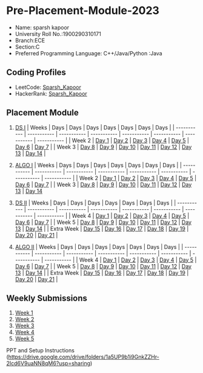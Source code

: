 # Pre-Placement-Module-2023

- Name: sparsh kapoor
- University Roll No.:1900290310171
- Branch:ECE
- Section:C
- Preferred Programming Language: C++/Java/Python :Java

## Coding Profiles
- LeetCode: [Sparsh_Kapoor](https://leetcode.com/sparshkapoor43/)
- HackerRank: [Sparsh_Kapoor](https://www.hackerrank.com/sparshkapoor43)

## Placement Module
1. [DS I](https://github.com/sparsh-007/Pre-Placement-Module-2023/tree/main/DS%20I)
    | Weeks | Days | Days | Days | Days | Days | Days | Days |
    | ----------- | ----------- | ----------- | ----------- | ----------- | ----------- | ----------- | ----------- | 
    | Week 2 | [Day 1](https://github.com/sparsh-007/Pre-Placement-Module-2023/tree/main/DS%20I/Day%201) | [Day 2](https://github.com/sparsh-007/Pre-Placement-Module-2023/tree/main/DS%20I/Day%202) | [Day 3](https://github.com/sparsh-007/Pre-Placement-Module-2023/tree/main/DS%20I/Day%203) | [Day 4](https://github.com/sparsh-007/Pre-Placement-Module-2023/tree/main/DS%20I/Day%204) | [Day 5](https://github.com/sparsh-007/Pre-Placement-Module-2023/tree/main/DS%20I/Day%205) | [Day 6](https://github.com/sparsh-007/Pre-Placement-Module-2023/tree/main/DS%20I/Day%206) | [Day 7](https://github.com/sparsh-007/Pre-Placement-Module-2023/tree/main/DS%20I/Day%207) |
    | Week 3 | [Day 8](https://github.com/sparsh-007/Pre-Placement-Module-2023/tree/main/DS%20I/Day%208) | [Day 9](https://github.com/sparsh-007/Pre-Placement-Module-2023/tree/main/DS%20I/Day%209) | [Day 10](https://github.com/sparsh-007/Pre-Placement-Module-2023/tree/main/DS%20I/Day%2010) | [Day 11](https://github.com/sparsh-007/Pre-Placement-Module-2023/tree/main/DS%20I/Day%2011) | [Day 12](https://github.com/sparsh-007/Pre-Placement-Module-2023/tree/main/DS%20I/Day%2012) | [Day 13](https://github.com/sparsh-007/Pre-Placement-Module-2023/tree/main/DS%20I/Day%2013) | [Day 14](https://github.com/sparsh-007/Pre-Placement-Module-2023/tree/main/DS%20I/Day%2014) |
    
2. [ALGO I](https://github.com/sparsh-007/Pre-Placement-Module-2023/tree/main/ALGO%20I)
    | Weeks | Days | Days | Days | Days | Days | Days | Days |
    | ----------- | ----------- | ----------- | ----------- | ----------- | ----------- | ----------- | ----------- |
    | Week 2 | [Day 1](https://github.com/sparsh-007/Pre-Placement-Module-2023/tree/main/ALGO%20I/Day%201) | [Day 2](https://github.com/sparsh-007/Pre-Placement-Module-2023/tree/main/ALGO%20I/Day%202) | [Day 3](https://github.com/sparsh-007/Pre-Placement-Module-2023/tree/main/ALGO%20I/Day%203) | [Day 4](https://github.com/sparsh-007/Pre-Placement-Module-2023/tree/main/ALGO%20I/Day%204) | [Day 5](https://github.com/sparsh-007/Pre-Placement-Module-2023/tree/main/ALGO%20I/Day%205) | [Day 6](https://github.com/sparsh-007/Pre-Placement-Module-2023/tree/main/ALGO%20I/Day%206) | [Day 7](https://github.com/sparsh-007/Pre-Placement-Module-2023/tree/main/ALGO%20I/Day%207) |
    | Week 3 | [Day 8](https://github.com/sparsh-007/Pre-Placement-Module-2023/tree/main/ALGO%20I/Day%208) | [Day 9](https://github.com/sparsh-007/Pre-Placement-Module-2023/tree/main/ALGO%20I/Day%209) | [Day 10](https://github.com/sparsh-007/Pre-Placement-Module-2023/tree/main/ALGO%20I/Day%2010) | [Day 11](https://github.com/sparsh-007/Pre-Placement-Module-2023/tree/main/ALGO%20I/Day%2011) | [Day 12](https://github.com/sparsh-007/Pre-Placement-Module-2023/tree/main/ALGO%20I/Day%2012) | [Day 13](https://github.com/sparsh-007/Pre-Placement-Module-2023/tree/main/ALGO%20I/Day%2013) | [Day 14](https://github.com/sparsh-007/Pre-Placement-Module-2023/tree/main/ALGO%20I/Day%2014)  
    
3. [DS II](https://github.com/sparsh-007/Pre-Placement-Module-2023/tree/main/DS%20II)
    | Weeks | Days | Days | Days | Days | Days | Days | Days |
    | ----------- | ----------- | ----------- | ----------- | ----------- | ----------- | ----------- | ----------- |
    | Week 4 | [Day 1](https://github.com/sparsh-007/Pre-Placement-Module-2023/tree/main/DS%20II/Day%201) | [Day 2](https://github.com/sparsh-007/Pre-Placement-Module-2023/tree/main/DS%20II/Day%202) | [Day 3](https://github.com/sparsh-007/Pre-Placement-Module-2023/tree/main/DS%20II/Day%203) | [Day 4](https://github.com/sparsh-007/Pre-Placement-Module-2023/tree/main/DS%20II/Day%204) | [Day 5](https://github.com/sparsh-007/Pre-Placement-Module-2023/tree/main/DS%20II/Day%205) | [Day 6](https://github.com/sparsh-007/Pre-Placement-Module-2023/tree/main/DS%20II/Day%206) | [Day 7](https://github.com/sparsh-007/Pre-Placement-Module-2023/tree/main/DS%20II/Day%207) | 
    | Week 5 | [Day 8](https://github.com/sparsh-007/Pre-Placement-Module-2023/tree/main/DS%20II/Day%208) | [Day 9](https://github.com/sparsh-007/Pre-Placement-Module-2023/tree/main/DS%20II/Day%209) | [Day 10](https://github.com/sparsh-007/Pre-Placement-Module-2023/tree/main/DS%20II/Day%2010) | [Day 11](https://github.com/sparsh-007/Pre-Placement-Module-2023/tree/main/DS%20II/Day%2011) | [Day 12](https://github.com/sparsh-007/Pre-Placement-Module-2023/tree/main/DS%20II/Day%2012) | [Day 13](https://github.com/sparsh-007/Pre-Placement-Module-2023/tree/main/DS%20II/Day%2013) | [Day 14](https://github.com/sparsh-007/Pre-Placement-Module-2023/tree/main/DS%20II/Day%2014) |
    | Extra Week | [Day 15](https://github.com/sparsh-007/Pre-Placement-Module-2023/tree/main/DS%20II/Day%2015) | [Day 16](https://github.com/sparsh-007/Pre-Placement-Module-2023/tree/main/DS%20II/Day%2016) | [Day 17](https://github.com/sparsh-007/Pre-Placement-Module-2023/tree/main/DS%20II/Day%2017) | [Day 18](https://github.com/sparsh-007/Pre-Placement-Module-2023/tree/main/DS%20II/Day%2018) | [Day 19](https://github.com/sparsh-007/Pre-Placement-Module-2023/tree/main/DS%20II/Day%2019) | [Day 20](https://github.com/sparsh-007/Pre-Placement-Module-2023/tree/main/DS%20II/Day%2020) | [Day 21](https://github.com/sparsh-007/Pre-Placement-Module-2023/tree/main/DS%20II/Day%2021) |
    
4. [ALGO II](https://github.com/sparsh-007/Pre-Placement-Module-2023/tree/main/ALGO%20II)
    | Weeks | Days | Days | Days | Days | Days | Days | Days |
    | ----------- | ----------- | ----------- | ----------- | ----------- | ----------- | ----------- | ----------- |
    | Week 4 | [Day 1](https://github.com/sparsh-007/Pre-Placement-Module-2023/tree/main/ALGO%20II/Day%201) | [Day 2](https://github.com/sparsh-007/Pre-Placement-Module-2023/tree/main/ALGO%20II/Day%202) | [Day 3](https://github.com/sparsh-007/Pre-Placement-Module-2023/tree/main/ALGO%20II/Day%203) | [Day 4](https://github.com/sparsh-007/Pre-Placement-Module-2023/tree/main/ALGO%20II/Day%204) | [Day 5](https://github.com/sparsh-007/Pre-Placement-Module-2023/tree/main/ALGO%20II/Day%205) | [Day 6](https://github.com/sparsh-007/Pre-Placement-Module-2023/tree/main/ALGO%20II/Day%206) | [Day 7](https://github.com/sparsh-007/Pre-Placement-Module-2023/tree/main/ALGO%20II/Day%207) |
    | Week 5 | [Day 8](https://github.com/sparsh-007/Pre-Placement-Module-2023/tree/main/ALGO%20II/Day%208) | [Day 9](https://github.com/sparsh-007/Pre-Placement-Module-2023/tree/main/ALGO%20II/Day%209) | [Day 10](https://github.com/sparsh-007/Pre-Placement-Module-2023/tree/main/ALGO%20II/Day%2010) | [Day 11](https://github.com/sparsh-007/Pre-Placement-Module-2023/tree/main/ALGO%20II/Day%2011) | [Day 12](https://github.com/sparsh-007/Pre-Placement-Module-2023/tree/main/ALGO%20II/Day%2012) | [Day 13](https://github.com/sparsh-007/Pre-Placement-Module-2023/tree/main/ALGO%20II/Day%2013) | [Day 14](https://github.com/sparsh-007/Pre-Placement-Module-2023/tree/main/ALGO%20II/Day%2014) |
    | Extra Week | [Day 15](https://github.com/sparsh-007/Pre-Placement-Module-2023/tree/main/ALGO%20II/Day%2015) | [Day 16](https://github.com/sparsh-007/Pre-Placement-Module-2023/tree/main/ALGO%20II/Day%2016) | [Day 17](https://github.com/sparsh-007/Pre-Placement-Module-2023/tree/main/ALGO%20II/Day%2017) | [Day 18](https://github.com/sparsh-007/Pre-Placement-Module-2023/tree/main/ALGO%20II/Day%2018) | [Day 19](https://github.com/sparsh-007/Pre-Placement-Module-2023/tree/main/ALGO%20II/Day%2019) | [Day 20](https://github.com/sparsh-007/Pre-Placement-Module-2023/tree/main/ALGO%20II/Day%2020) | [Day 21](https://github.com/sparsh-007/Pre-Placement-Module-2023/tree/main/ALGO%20II/Day%2021) |

## Weekly Submissions
1. [Week 1](https://github.com/sparsh-007/Pre-Placement-Module-2023/tree/main/Weekly%20Submissions/Week%201)
2. [Week 2](https://github.com/sparsh-007/Pre-Placement-Module-2023/tree/main/Weekly%20Submissions/Week%202)
3. [Week 3](https://github.com/sparsh-007/Pre-Placement-Module-2023/tree/main/Weekly%20Submissions/Week%203)
4. [Week 4](https://github.com/sparsh-007/Pre-Placement-Module-2023/tree/main/Weekly%20Submissions/Week%204)
5. [Week 5](https://github.com/sparsh-007/Pre-Placement-Module-2023/tree/main/Weekly%20Submissions/Week%205)


PPT and Setup Instructions    
(https://drive.google.com/drive/folders/1a5UP9b1i9GnkZZHr-2Icd6V9uaNN8qM6?usp=sharing)
